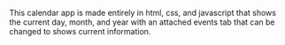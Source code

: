 This calendar app is made entirely in html, css, and javascript that shows the current day, month, and year with an attached events tab that can be changed to shows current information.
